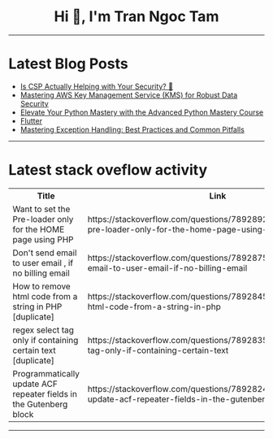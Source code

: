 <h1 align="center">Hi 👋, I'm Tran Ngoc Tam</h1>

---

# Latest Blog Posts 
<!-- BLOG-POST-LIST:START -->
- [Is CSP Actually Helping with Your Security? 🤔](https://dev.to/middleware/is-csp-actually-helping-with-your-security-4gbm)
- [Mastering AWS Key Management Service &lpar;KMS&rpar; for Robust Data Security](https://dev.to/ikoh_sylva/mastering-aws-key-management-service-kms-for-robust-data-security-3j14)
- [Elevate Your Python Mastery with the Advanced Python Mastery Course](https://dev.to/labex/elevate-your-python-mastery-with-the-advanced-python-mastery-course-4ap7)
- [Flutter](https://dev.to/aadarshk7/flutter-3o14)
- [Mastering Exception Handling: Best Practices and Common Pitfalls](https://dev.to/be11amer/mastering-exception-handling-best-practices-and-common-pitfalls-1b7l)
<!-- BLOG-POST-LIST:END -->

---

# Latest stack oveflow activity
<table>
  <tr><th>Title</th><th>Link</th></tr>
  <!-- STACKOVERFLOW:START --><tr><td>Want to set the Pre-loader only for the HOME page using PHP</td><td>https://stackoverflow.com/questions/78928923/want-to-set-the-pre-loader-only-for-the-home-page-using-php</td></tr><tr><td>Don&#39;t send email to user email , if no billing email</td><td>https://stackoverflow.com/questions/78928750/dont-send-email-to-user-email-if-no-billing-email</td></tr><tr><td>How to remove html code from a string in PHP [duplicate]</td><td>https://stackoverflow.com/questions/78928458/how-to-remove-html-code-from-a-string-in-php</td></tr><tr><td>regex select tag only if containing certain text [duplicate]</td><td>https://stackoverflow.com/questions/78928353/regex-select-tag-only-if-containing-certain-text</td></tr><tr><td>Programmatically update ACF repeater fields in the Gutenberg block</td><td>https://stackoverflow.com/questions/78928248/programmatically-update-acf-repeater-fields-in-the-gutenberg-block</td></tr><!-- STACKOVERFLOW:END -->
</table>

---


